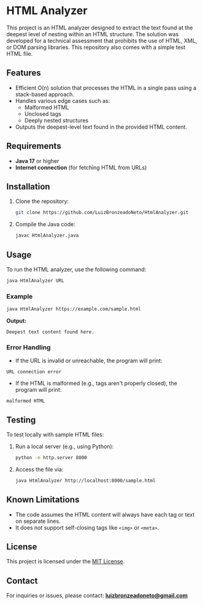 # HTML Analyzer

This project is an HTML analyzer designed to extract the text found at the deepest level of nesting within an HTML structure. The solution was developed for a technical assessment that prohibits the use of HTML, XML, or DOM parsing libraries. This repository also comes with a simple test HTML file.

## Features

- Efficient O(n) solution that processes the HTML in a single pass using a stack-based approach.
- Handles various edge cases such as:
  - Malformed HTML
  - Unclosed tags
  - Deeply nested structures
- Outputs the deepest-level text found in the provided HTML content.

## Requirements

- **Java 17** or higher
- **Internet connection** (for fetching HTML from URLs)

## Installation

1. Clone the repository:
   ```sh
   git clone https://github.com/LuizBronzeadoNeto/HtmlAnalyzer.git
   ```
2. Compile the Java code:
   ```sh
   javac HtmlAnalyzer.java
   ```

## Usage

To run the HTML analyzer, use the following command:

```sh
java HtmlAnalyzer URL
```

### Example

```sh
java HtmlAnalyzer https://example.com/sample.html
```

**Output:**

```
Deepest text content found here.
```

### Error Handling

- If the URL is invalid or unreachable, the program will print:

```
URL connection error
```

- If the HTML is malformed (e.g., tags aren't properly closed), the program will print:

```
malformed HTML
```

## Testing

To test locally with sample HTML files:

1. Run a local server (e.g., using Python):
   ```sh
   python -m http.server 8000
   ```
2. Access the file via:
   ```sh
   java HtmlAnalyzer http://localhost:8000/sample.html
   ```

## Known Limitations

- The code assumes the HTML content will always have each tag or text on separate lines.
- It does not support self-closing tags like `<img>` or `<meta>`.

## License

This project is licensed under the [MIT License](LICENSE).

## Contact

For inquiries or issues, please contact: [**luizbronzeadoneto@gmail.com**](mailto\:luizbronzeadoneto@gmail.com)
